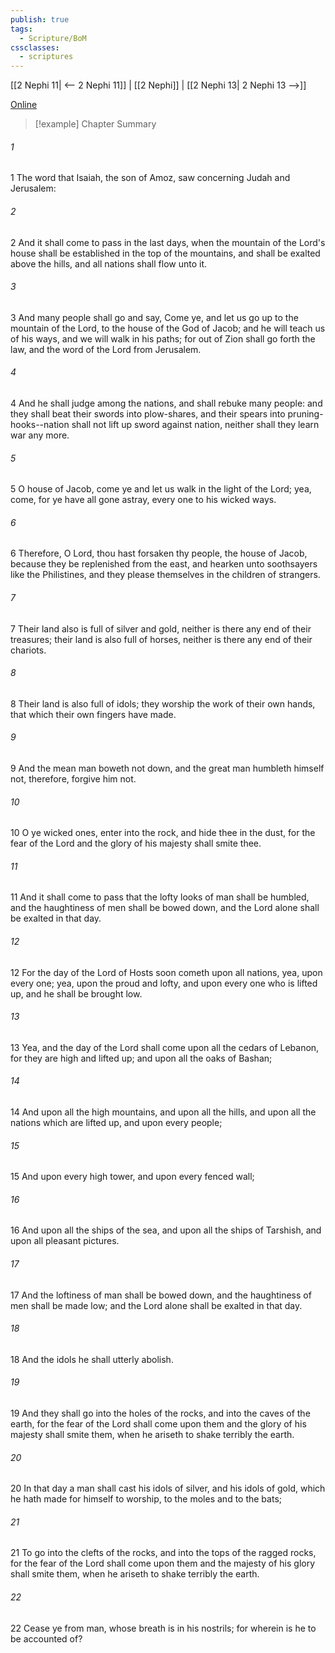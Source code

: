 ```yaml
---
publish: true
tags:
  - Scripture/BoM
cssclasses:
  - scriptures
---
```

[[2 Nephi 11| <-- 2 Nephi 11]] | [[2 Nephi]] | [[2 Nephi 13| 2 Nephi 13 -->]]

[Online](https://churchofjesuschrist.org/study/scriptures/bofm/2-ne/12?lang=eng)

>[!example] Chapter Summary
>
###### 1
1 The word that Isaiah, the son of Amoz, saw concerning Judah and Jerusalem:
###### 2
2 And it shall come to pass in the last days, when the mountain of the Lord's house shall be established in the top of the mountains, and shall be exalted above the hills, and all nations shall flow unto it.
###### 3
3 And many people shall go and say, Come ye, and let us go up to the mountain of the Lord, to the house of the God of Jacob; and he will teach us of his ways, and we will walk in his paths; for out of Zion shall go forth the law, and the word of the Lord from Jerusalem.
###### 4
4 And he shall judge among the nations, and shall rebuke many people: and they shall beat their swords into plow-shares, and their spears into pruning-hooks--nation shall not lift up sword against nation, neither shall they learn war any more.
###### 5
5 O house of Jacob, come ye and let us walk in the light of the Lord; yea, come, for ye have all gone astray, every one to his wicked ways.
###### 6
6 Therefore, O Lord, thou hast forsaken thy people, the house of Jacob, because they be replenished from the east, and hearken unto soothsayers like the Philistines, and they please themselves in the children of strangers.
###### 7
7 Their land also is full of silver and gold, neither is there any end of their treasures; their land is also full of horses, neither is there any end of their chariots.
###### 8
8 Their land is also full of idols; they worship the work of their own hands, that which their own fingers have made.
###### 9
9 And the mean man boweth not down, and the great man humbleth himself not, therefore, forgive him not.
###### 10
10 O ye wicked ones, enter into the rock, and hide thee in the dust, for the fear of the Lord and the glory of his majesty shall smite thee.
###### 11
11 And it shall come to pass that the lofty looks of man shall be humbled, and the haughtiness of men shall be bowed down, and the Lord alone shall be exalted in that day.
###### 12
12 For the day of the Lord of Hosts soon cometh upon all nations, yea, upon every one; yea, upon the proud and lofty, and upon every one who is lifted up, and he shall be brought low.
###### 13
13 Yea, and the day of the Lord shall come upon all the cedars of Lebanon, for they are high and lifted up; and upon all the oaks of Bashan;
###### 14
14 And upon all the high mountains, and upon all the hills, and upon all the nations which are lifted up, and upon every people;
###### 15
15 And upon every high tower, and upon every fenced wall;
###### 16
16 And upon all the ships of the sea, and upon all the ships of Tarshish, and upon all pleasant pictures.
###### 17
17 And the loftiness of man shall be bowed down, and the haughtiness of men shall be made low; and the Lord alone shall be exalted in that day.
###### 18
18 And the idols he shall utterly abolish.
###### 19
19 And they shall go into the holes of the rocks, and into the caves of the earth, for the fear of the Lord shall come upon them and the glory of his majesty shall smite them, when he ariseth to shake terribly the earth.
###### 20
20 In that day a man shall cast his idols of silver, and his idols of gold, which he hath made for himself to worship, to the moles and to the bats;
###### 21
21 To go into the clefts of the rocks, and into the tops of the ragged rocks, for the fear of the Lord shall come upon them and the majesty of his glory shall smite them, when he ariseth to shake terribly the earth.
###### 22
22 Cease ye from man, whose breath is in his nostrils; for wherein is he to be accounted of?



